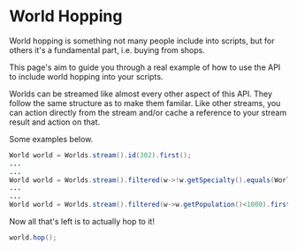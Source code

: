 # World Hopping

World hopping is something not many people include into scripts, but for others it's a fundamental part, i.e. buying from shops.

This page's aim to guide you through a real example of how to use the API to include world hopping into your scripts.

Worlds can be streamed like almost every other aspect of this API. They follow the same structure as to make them familar.
Like other streams, you can action directly from the stream and/or cache a reference to your stream result and action on that.

Some examples below.
```java
World world = Worlds.stream().id(302).first();
...
...
World world = Worlds.stream().filtered(w->!w.getSpecialty().equals(World.Specialty.HIGH_RISK)).first();
...
...
World world = Worlds.stream().filtered(w->w.getPopulation()<1000).first();
```

Now all that's left is to actually hop to it!

```java
world.hop();
```
